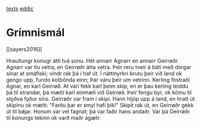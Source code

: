 
[texts](languages)
[eddic](eddic-poetry)

# Grímnismál
[[sayers2016]]

Hrauðungr konugr átti tvá sonu. Hét annarr Agnarr en annarr Geirrøðr. Agnarr var tíu vetra, en Geirrøðr átta vetra. Þeir reru tveir á báti með dorgar sínar at smáfiski; vindr rak þá í haf út. Í náttmyrkri brutu þeir við land ok gengo upp, fundo kotbónda einn; Þar váru þeir um vetrinn. Kerling fóstraði Agnar, en karl Geirrøð. At vári fekk karl þeim skip, en er þau kerling leiddu þá til strandar, þá mælti karl einmæli við Geirrøð. Þeir fengu byr, ok kómu til stǫðva fǫður síns. Geirrøðr var fram í skipi. Hann hljóp upp á land, en hratt út skipinu ok mælti: "Farðu þar er smyl hafi þik!" Skipit rak út, en Geirrøðr gekk út til bǿjar. Honum var vel fagnat; þá var faðir hans andaðr. Var þá Geirrøðr til konungs tekinn ok varð maðr ágætr.
